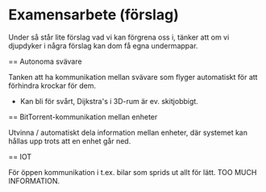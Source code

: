 # Examensarbete (förslag)

Under så står lite förslag vad vi kan förgrena oss i, tänker att om vi djupdyker i några förslag kan dom få egna undermappar.

== Autonoma svävare

Tanken att ha kommunikation mellan svävare som flyger automatiskt för att förhindra krockar för dem.

* Kan bli för svårt, Dijkstra's i 3D-rum är ev. skitjobbigt. 


== BitTorrent-kommunikation mellan enheter

Utvinna / automatiskt dela information mellan enheter, där systemet kan hållas upp trots att en enhet går ned.


== IOT

För öppen kommunikation i t.ex. bilar som sprids ut allt för lätt. TOO MUCH INFORMATION.

